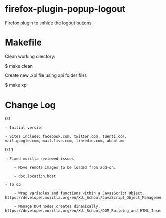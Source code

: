 firefox-plugin-popup-logout
===========================

Firefox plugin to unhide the logout buttons.

Makefile
========

Clean working directory:

$ make clean

Create new .xpi file using xpi folder files

$ make xpi

Change Log
=========

0.1

	- Initial version

	- Sites include: facebook.com, twitter.com, tuenti.com, mail.google.com, mail.live.com, linkedin.com, about.me

0.1.1

	- Fixed mozilla reviewed issues

		- Move remote images to be loaded from add-on.

		- doc.location.host

	- To do

		- Wrap variables and functions within a JavasScript Object. https://developer.mozilla.org/en/XUL_School/JavaScript_Object_Management

		- Manage DOM nodes creates dinamically. https://developer.mozilla.org/en/XUL_School/DOM_Building_and_HTML_Insertion.
